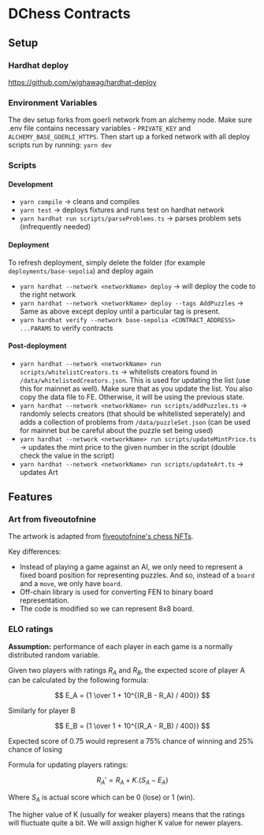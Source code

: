 # DChess Contracts

## Setup

### Hardhat deploy

https://github.com/wighawag/hardhat-deploy

### Environment Variables

The dev setup forks from goerli network from an alchemy node. Make sure .env file contains necessary variables - `PRIVATE_KEY` and `ALCHEMY_BASE_GOERLI_HTTPS`.
Then start up a forked network with all deploy scripts run by running:
`yarn dev`

### Scripts

#### Development

-   `yarn compile` $\rightarrow$ cleans and compiles
-   `yarn test` $\rightarrow$ deploys fixtures and runs test on hardhat network
-   `yarn hardhat run scripts/parseProblems.ts` $\rightarrow$ parses problem sets (infrequently needed)

#### Deployment

To refresh deployment, simply delete the folder (for example `deployments/base-sepolia`) and deploy again

-   `yarn hardhat --network <networkName> deploy` $\rightarrow$ will deploy the code to the right network
-   `yarn hardhat --network <networkName> deploy --tags AddPuzzles` $\rightarrow$ Same as above except deploy until a particular tag is present.
-   `yarn hardhat verify --network base-sepolia <CONTRACT_ADDRESS> ...PARAMS` to verify contracts

#### Post-deployment

-   `yarn hardhat --network <networkName> run scripts/whitelistCreators.ts` $\rightarrow$ whitelists creators found in `/data/whitelistedCreators.json`. This is used for updating the list (use this for mainnet as well). Make sure that as you update the list. You also copy the data file to FE. Otherwise, it will be using the previous state.
-   `yarn hardhat --network <networkName> run scripts/addPuzzles.ts` $\rightarrow$ randomly selects creators (that should be whitelisted seperately) and adds a collection of problems from `/data/puzzleSet.json` (can be used for mainnet but be careful about the puzzle set being used)
-   `yarn hardhat --network <networkName> run scripts/updateMintPrice.ts` $\rightarrow$ updates the mint price to the given number in the script (double check the value in the script)
-   `yarn hardhat --network <networkName> run scripts/updateArt.ts` $\rightarrow$ updates Art

## Features

### Art from fiveoutofnine

The artwork is adapted from [fiveoutofnine's chess NFTs](https://github.com/fiveoutofnine/fiveoutofnine-chess/).

Key differences:

-   Instead of playing a game against an AI, we only need to represent a fixed board position for representing puzzles. And so, instead of a `board` and a `move`, we only have `board`.
-   Off-chain library is used for converting FEN to binary board representation.
-   The code is modified so we can represent 8x8 board.

### ELO ratings

**Assumption:** performance of each player in each game is a normally distributed random variable.

Given two players with ratings $R_A$ and $R_B$, the expected score of player A can be calculated by the following formula:

$$ E_A = {1 \over 1 + 10^{(R_B - R_A) / 400}} $$

Similarly for player B

$$ E_B = {1 \over 1 + 10^{(R_A - R_B) / 400}} $$

Expected score of 0.75 would represent a 75% chance of winning and 25% chance of losing

Formula for updating players ratings:

$$ R_A' = {R_A + K . (S_A - E_A)} $$

Where $S_A$ is actual score which can be 0 (lose) or 1 (win).

The higher value of K (usually for weaker players) means that the ratings will fluctuate quite a bit. We will assign higher K value for newer players.
